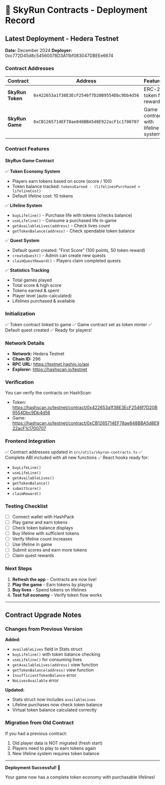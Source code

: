 # 🚀 SkyRun Contracts - Deployment Record

## Latest Deployment - Hedera Testnet

**Date:** December 2024
**Deployer:** 0xc772D45d8c54560078D3A11bf083047DBEEe6674

### Contract Addresses

| Contract | Address | Features |
|----------|---------|----------|
| **SkyRun Token** | `0x422653a1f38E3EcF2546f7D20B9554Dbc9Db4d56` | ERC-20 token for rewards |
| **SkyRun Game** | `0xCB1265714EF78ae848BBA5d8E922acF1c1700707` | Game contract with lifeline system |

### Contract Features

#### SkyRun Game Contract
✅ **Token Economy System**
- Players earn tokens based on score (score / 100)
- Token balance tracked: `tokensEarned - (lifelinesPurchased × lifelineCost)`
- Default lifeline cost: 10 tokens

✅ **Lifeline System**
- `buyLifeline()` - Purchase life with tokens (checks balance)
- `useLifeline()` - Consume a purchased life in-game
- `getAvailableLives(address)` - Check lives count
- `getTokenBalance(address)` - Check spendable token balance

✅ **Quest System**
- Default quest created: "First Score" (100 points, 50 token reward)
- `createQuest()` - Admin can create new quests
- `claimQuestReward()` - Players claim completed quests

✅ **Statistics Tracking**
- Total games played
- Total score & high score
- Tokens earned & spent
- Player level (auto-calculated)
- Lifelines purchased & available

### Initialization

✅ Token contract linked to game
✅ Game contract set as token minter
✅ Default quest created
✅ Ready for players!

### Network Details

- **Network:** Hedera Testnet
- **Chain ID:** 296
- **RPC URL:** https://testnet.hashio.io/api
- **Explorer:** https://hashscan.io/testnet

### Verification

You can verify the contracts on HashScan:
- Token: https://hashscan.io/testnet/contract/0x422653a1f38E3EcF2546f7D20B9554Dbc9Db4d56
- Game: https://hashscan.io/testnet/contract/0xCB1265714EF78ae848BBA5d8E922acF1c1700707

### Frontend Integration

✅ Contract addresses updated in `src/utils/skyrun-contracts.ts`
✅ Complete ABI included with all new functions
✅ React hooks ready for:
  - `buyLifeLine()`
  - `useLifeLine()`
  - `getAvailableLives()`
  - `getTokenBalance()`
  - `submitScore()`
  - `claimReward()`

### Testing Checklist

- [ ] Connect wallet with HashPack
- [ ] Play game and earn tokens
- [ ] Check token balance displays
- [ ] Buy lifeline with sufficient tokens
- [ ] Verify lifeline count increases
- [ ] Use lifeline in game
- [ ] Submit scores and earn more tokens
- [ ] Claim quest rewards

### Next Steps

1. **Refresh the app** - Contracts are now live!
2. **Play the game** - Earn tokens by playing
3. **Buy lives** - Spend tokens on lifelines
4. **Test full economy** - Verify token flow works

---

## Contract Upgrade Notes

### Changes from Previous Version

**Added:**
- `availableLives` field in Stats struct
- `buyLifeline()` with token balance checking
- `useLifeline()` for consuming lives
- `getAvailableLives(address)` view function
- `getTokenBalance(address)` view function
- `InsufficientTokenBalance` error
- `NoLivesAvailable` error

**Updated:**
- Stats struct now includes `availableLives`
- Lifeline purchases now check token balance
- Virtual token balance calculated correctly

### Migration from Old Contract

If you had a previous contract:
1. Old player data is NOT migrated (fresh start)
2. Players need to play to earn tokens again
3. New lifeline system requires token balance

---

**Deployment Successful! 🎉**

Your game now has a complete token economy with purchasable lifelines!

